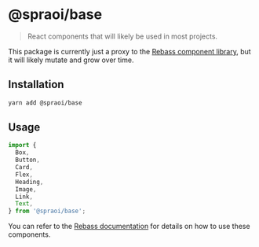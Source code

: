 # @spraoi/base

> React components that will likely be used in most projects.

This package is currently just a proxy to the [Rebass component library](https://rebassjs.org), but it will likely
mutate and grow over time.

## Installation

```bash
yarn add @spraoi/base
```

## Usage

```javascript
import {
  Box,
  Button,
  Card,
  Flex,
  Heading,
  Image,
  Link,
  Text,
} from '@spraoi/base';
```

You can refer to the [Rebass documentation](https://rebassjs.org/getting-started) for details on how to use these
components.
